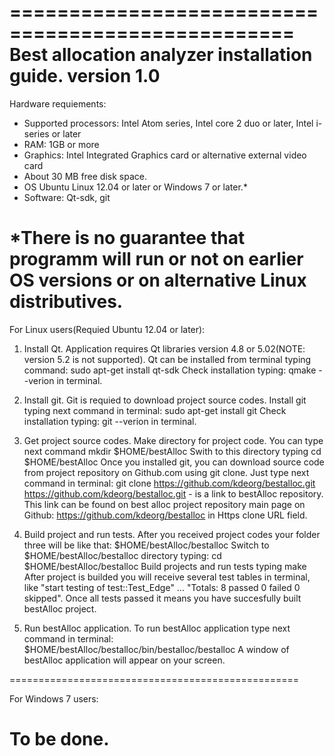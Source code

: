 ==================================================
Best allocation analyzer installation guide.
version 1.0
==================================================

Hardware requiements:

- Supported processors: Intel Atom series, Intel core 2 duo or later, Intel i-series or later
- RAM: 1GB or more
- Graphics: Intel Integrated Graphics card or alternative external video card
- About 30 MB free disk space.
- OS Ubuntu Linux 12.04 or later or Windows 7 or later.*
- Software: Qt-sdk, git

*There is no guarantee that programm will run or not on earlier OS versions or on alternative Linux distributives.
==================================================

For Linux users(Requied Ubuntu 12.04 or later):

1. Install Qt.
Application requires Qt libraries version 4.8 or 5.02(NOTE: version 5.2 is not supported).
Qt can be installed from terminal typing command:
	sudo apt-get install qt-sdk
Check installation typing:
	qmake --verion 
in terminal. 

2. Install git.
Git is requied to download project source codes.
Install git typing next command in terminal:
	sudo apt-get install git
Check installation typing:
	git --verion 
in terminal. 

3. Get project source codes.
Make directory for project code. You can type next command
	mkdir $HOME/bestAlloc
Swith to this directory typing
	cd $HOME/bestAlloc
Once you installed git, you can download source code from project repository on Github.com using git clone. Just type next command in terminal:
	git clone https://github.com/kdeorg/bestalloc.git
https://github.com/kdeorg/bestalloc.git - is a link to bestAlloc repository. This link can be found on best alloc project repository main page on Github: https://github.com/kdeorg/bestalloc in Https clone URL field.

4. Build project and run tests.
After you received project codes your folder three will be like that:
$HOME/bestAlloc/bestalloc
Switch to $HOME/bestAlloc/bestalloc directory typing:
	cd $HOME/bestAlloc/bestalloc
Build projects and run tests typing
	make
After project is builded you will receive several test tables in terminal, like "start testing of test::Test_Edge" ... "Totals: 8 passed 0 failed 0 skipped". Once all tests passed it means you have succesfully built bestAlloc project.

5. Run bestAlloc application.
To run bestAlloc application type next command in terminal:
	$HOME/bestAlloc/bestalloc/bin/bestalloc/bestalloc
A window of bestAlloc application will appear on your screen.

==================================================

For Windows 7 users:

To be done.
==================================================

